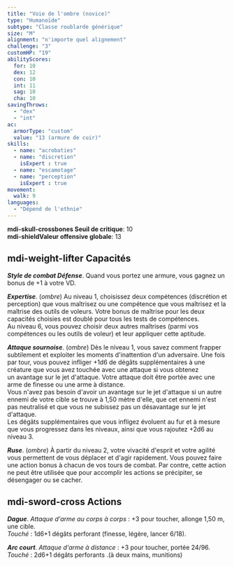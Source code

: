 ```yaml
---
title: "Voie de l'ombre (novice)"
type: "Humanoïde"
subtype: "Classe roublarde générique"
size: "M"
alignment: "n'importe quel alignement"
challenge: "3"
customHP: "19"
abilityScores:
  for: 10
  dex: 12
  con: 10
  int: 11
  sag: 10
  cha: 10
savingThrows:
  - "dex"
  - "int"
ac:
  armorType: "custom"
  value: "13 (armure de cuir)"
skills:
  - name: "acrobaties"
  - name: "discretion"
    isExpert : true
  - name: "escamotage"
  - name: "perception"
    isExpert : true
movement:
  walk: 9
languages:
  - "Dépend de l'ethnie"
---
```

**<v-icon>mdi-skull-crossbones</v-icon> Seuil de critique**: 10      
**<v-icon>mdi-shield</v-icon>Valeur offensive globale**: 13     
## <v-icon>mdi-weight-lifter</v-icon> Capacités

_**Style de combat Défense**_. Quand vous portez une armure, vous gagnez un bonus de +1 à votre VD.  

_**Expertise**_. (*ombre*)
Au niveau 1, choisissez deux compétences (discrétion et perception) que vous maîtrisez ou une compétence que vous maîtrisez et la maîtrise des outils de voleurs. Votre bonus de maîtrise pour les deux capacités choisies est doublé pour tous les tests de compétences.  
Au niveau 6, vous pouvez choisir deux autres maîtrises (parmi vos compétences ou les outils de voleur) et leur appliquer cette aptitude.   

_**Attaque sournoise**_. (*ombre*) Dès le niveau 1, vous savez comment frapper subtilement et exploiter les moments d'inattention d'un adversaire. Une fois par tour, vous pouvez infliger +1d6 de dégâts supplémentaires à une créature que vous avez touchée avec une attaque si vous obtenez un avantage sur le jet d'attaque. Votre attaque doit être portée avec une arme de finesse ou une arme à distance.  
Vous n'avez pas besoin d'avoir un avantage sur le jet d'attaque si un autre ennemi de votre cible se trouve à 1,50 mètre d'elle, que cet ennemi n'est pas neutralisé et que vous ne subissez pas un désavantage sur le jet d'attaque.  
Les dégâts supplémentaires que vous infligez évoluent au fur et à mesure que vous progressez dans les niveaux, ainsi que vous rajoutez +2d6 au niveau 3.  

_**Ruse**_. (*ombre*) À partir du niveau 2, votre vivacité d'esprit et votre agilité vous permettent de vous déplacer et d'agir rapidement. Vous pouvez faire une action bonus à chacun de vos tours de combat. Par contre, cette action ne peut être utilisée que pour accomplir les actions se précipiter, se désengager ou se cacher.  

## <v-icon>mdi-sword-cross</v-icon> Actions
_**Dague**_. _Attaque d'arme au corps à corps_ : +3 pour toucher, allonge 1,50 m, une cible.  
_Touché_ : 1d6+1 dégâts perforant (finesse, légère, lancer 6/18).  

_**Arc court**_. _Attaque d'arme à distance_ : +3 pour toucher, portée 24/96.  
_Touché_ : 2d6+1 dégâts perforants .(à deux mains, munitions)
